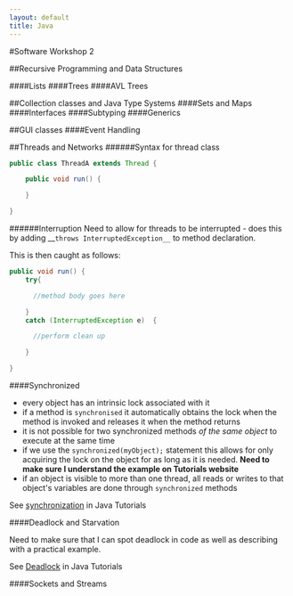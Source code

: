 ```yaml
---
layout: default
title: Java
---
```


#Software Workshop 2

##Recursive Programming and Data Structures

####Lists
####Trees
####AVL Trees

##Collection classes and Java Type Systems
####Sets and Maps
####Interfaces
####Subtyping
####Generics

##GUI classes
####Event Handling

##Threads and Networks
######Syntax for thread class

```java
public class ThreadA extends Thread {

    public void run() {

    }

}

```

######Interruption
Need to allow for threads to be interrupted - does this by adding __`throws InterruptedException__` to method declaration.

This is then caught as follows:

```java
public void run() {
    try{

      //method body goes here

    }
    catch (InterruptedException e)  {

      //perform clean up

    }

}

```


####Synchronized
* every object has an intrinsic lock associated with it
* if a method is `synchronised` it automatically obtains the lock when the method is invoked and releases it when the method returns
* it is not possible for two synchronized methods _of the same object_ to execute at the same time
* if we use the `synchronized(myObject);` statement this allows for only acquiring the lock on the object for as long as it is needed.  __Need to make sure I understand the example on Tutorials website__
*  if an object is visible to more than one thread, all reads or writes to that object's variables are done through `synchronized` methods
 
See [synchronization](http://docs.oracle.com/javase/tutorial/essential/concurrency/syncmeth.html) in Java Tutorials

####Deadlock and Starvation

Need to make sure that I can spot deadlock in code as well as describing with a practical example.

See [Deadlock](http://docs.oracle.com/javase/tutorial/essential/concurrency/deadlock.html) in Java Tutorials


####Sockets and Streams
